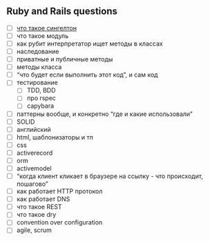 ## Ruby and Rails questions

- [ ] [что такое сингелтон](http://www.devalot.com/articles/2008/09/ruby-singleton)
- [ ] что такое модуль
- [ ] как рубит интерпретатор ищет методы в классах
- [ ] наследование
- [ ] приватные и публичные методы
- [ ] методы класса
- [ ] “что будет если выполнить этот код”, и сам код
- [ ] тестирование
  - [ ] TDD, BDD
  - [ ] про rspec
  - [ ] capybara
- [ ] паттерны вообще, и конкретно “где и какие использовали”
- [ ] SOLID
- [ ] английский
- [ ] html, шаблонизаторы и тп
- [ ] css
- [ ] activerecord
- [ ] orm
- [ ] activemodel
- [ ] “когда клиент кликает в браузере на ссылку - что происходит, пошагово”
- [ ] как работает HTTP протокол
- [ ] как работает DNS
- [ ] что такое REST
- [ ] что такое dry
- [ ] convention over configuration
- [ ] agile, scrum
